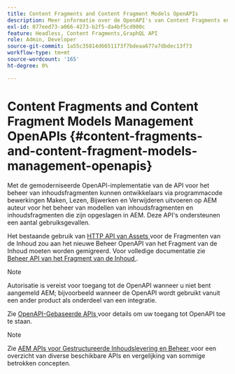 ```yaml
---
title: Content Fragments and Content Fragment Models OpenAPIs
description: Meer informatie over de OpenAPI's van Content Fragments en Content Fragment Models.
exl-id: 077eed73-a066-4273-b2f5-da4bf5cd900c
feature: Headless, Content Fragments,GraphQL API
role: Admin, Developer
source-git-commit: 1a55c35814d6651173f7bdeaa677a7dbdec13f73
workflow-type: tm+mt
source-wordcount: '165'
ht-degree: 0%

---
```


# Content Fragments and Content Fragment Models Management OpenAPIs {#content-fragments-and-content-fragment-models-management-openapis}

Met de gemoderniseerde OpenAPI-implementatie van de API voor het beheer van inhoudsfragmenten kunnen ontwikkelaars via programmacode bewerkingen Maken, Lezen, Bijwerken en Verwijderen uitvoeren op AEM auteur voor het beheer van modellen van inhoudsfragmenten en inhoudsfragmenten die zijn opgeslagen in AEM. Deze API&#39;s ondersteunen een aantal gebruiksgevallen.

Het bestaande gebruik van [ HTTP API van Assets ](https://experienceleague.adobe.com/nl/docs/experience-manager-cloud-service/content/assets/admin/mac-api-assets) voor de Fragmenten van de Inhoud zou aan het nieuwe Beheer OpenAPI van het Fragment van de Inhoud moeten worden gemigreerd. Voor volledige documentatie zie [ Beheer API van het Fragment van de Inhoud ](https://developer.adobe.com/experience-cloud/experience-manager-apis/api/stable/sites/).

>[!NOTE]
>
>Autorisatie is vereist voor toegang tot de OpenAPI wanneer u niet bent aangemeld AEM; bijvoorbeeld wanneer de OpenAPI wordt gebruikt vanuit een ander product als onderdeel van een integratie.
>
>Zie [ OpenAPI-Gebaseerde APIs ](/help/implementing/developing/open-api-based-apis.md) voor details om uw toegang tot OpenAPI toe te staan.

>[!NOTE]
>
>Zie [ AEM APIs voor Gestructureerde Inhoudslevering en Beheer ](/help/headless/apis-headless-and-content-fragments.md) voor een overzicht van diverse beschikbare APIs en vergelijking van sommige betrokken concepten.